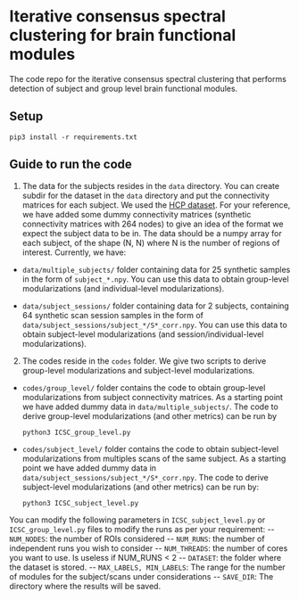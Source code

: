 # Iterative consensus spectral clustering for brain functional modules
The code repo for the iterative consensus spectral clustering that performs detection of subject and group level brain functional modules.


## Setup

`pip3 install -r requirements.txt`

## Guide to run the code

1. The data for the subjects resides in the `data` directory. You can create subdir for the dataset in the `data` directory and put the connectivity matrices for each subject. We used the [HCP dataset](http://www.humanconnectomeproject.org). For your reference, we have added some dummy connectivity matrices (synthetic connectivity matrices with 264 nodes) to give an idea of the format we expect the subject data to be in. The data should be a numpy array for each subject, of the shape (N, N) where N is the number of regions of interest. Currently, we have:

* `data/multiple_subjects/` folder containing data for 25 synthetic samples in the form of `subject_*.npy`. You can use this data to obtain group-level modularizations (and individual-level modularizations).

* `data/subject_sessions/` folder containing data for 2 subjects, containing 64 synthetic scan session samples in the form of `data/subject_sessions/subject_*/S*_corr.npy`. You can use this data to obtain subject-level modularizations (and session/individual-level modularizations).

2. The codes reside in the  `codes` folder. We give two scripts to derive group-level modularizations and subject-level modularizations.

* `codes/group_level/` folder contains the code to obtain group-level modularizations from subject connectivity matrices. As a starting point we have added dummy data in `data/multiple_subjects/`. The code to derive group-level modularizations (and other metrics) can be run by

  ```
  python3 ICSC_group_level.py
  ```

* `codes/subject_level/` folder contains the code to obtain subject-level modularizations from multiples scans of the same subject. As a starting point we have added dummy data in `data/subject_sessions/subject_*/S*_corr.npy`. The code to derive subject-level modularizations (and other metrics) can be run by:

  ```
  python3 ICSC_subject_level.py
  ```

You can modify the following parameters in `ICSC_subject_level.py` or `ICSC_group_level.py` files to modify the runs as per your requirement:
  -- `NUM_NODES`: the number of ROIs considered
  -- `NUM_RUNS`: the number of independent runs you wish to consider
  -- `NUM_THREADS`: the number of cores you want to use. Is useless if NUM_RUNS < 2
  -- `DATASET`: the folder where the dataset is stored.
  -- `MAX_LABELS, MIN_LABELS`: The range for the number of modules for the subject/scans under considerations
  -- `SAVE_DIR`: The directory where the results will be saved. 
